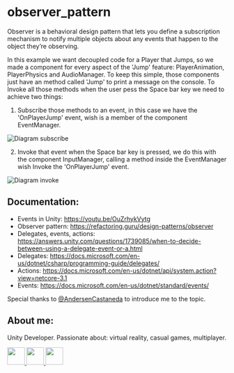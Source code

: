 # observer_pattern

Observer is a behavioral design pattern that lets you define a subscription mechanism to notify multiple objects about any events that happen to the object they’re observing.

In this example we want decoupled code for a Player that Jumps, so we made a component for every aspect of the 'Jump' feature: PlayerAnimation, PlayerPhysics and AudioManager. To keep this simple, those components just have an method called 'Jump' to print a message on the console. To Invoke all those methods when the user pess the Space bar key we need to achieve two things:

1. Subscribe those methods to an event, in this case we have the 'OnPlayerJump' event, wish is a member of the component EventManager.

![Diagram subscribe](https://github.com/karodev3/observer_pattern/blob/assets/Diagram-subscribe.jpg?raw=true)


2. Invoke that event when the Space bar key is pressed, we do this with the component InputManager, calling a method inside the EventManager wish Invoke the 'OnPlayerJump' event.

![Diagram invoke](https://github.com/karodev3/observer_pattern/blob/assets/Diagram-invoke.jpg?raw=true)

## Documentation:
- Events in Unity: https://youtu.be/OuZrhykVytg
- Observer pattern: https://refactoring.guru/design-patterns/observer
- Delegates, events, actions: https://answers.unity.com/questions/1739085/when-to-decide-between-using-a-delegate-event-or-a.html
- Delegates: https://docs.microsoft.com/en-us/dotnet/csharp/programming-guide/delegates/
- Actions: https://docs.microsoft.com/en-us/dotnet/api/system.action?view=netcore-3.1
- Events: https://docs.microsoft.com/en-us/dotnet/standard/events/

Special thanks to [@AndersenCastaneda](https://github.com/AndersenCastaneda) to introduce me to the topic.

## About me:
Unity Developer. Passionate about: virtual reality, casual games, multiplayer.

<a href="https://www.linkedin.com/in/dianacarolinaquinterocaro/">
	<img src="https://github.com/karodev3/observer_pattern/blob/assets/linkedIn-icon.png?raw=true" width="40"/>
</a>

<a href="https://twitter.com/KaroDev3">
	<img src="https://github.com/karodev3/observer_pattern/blob/assets/twitter-icon.png?raw=true" width="40"/>
</a>

<a href="https://www.twitch.tv/karodev">
	<img src="https://github.com/karodev3/observer_pattern/blob/assets/twitch-icon.png?raw=true" width="40"/>
</a>
